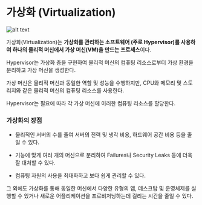 # 가상화 (Virtualization)

![alt text](https://www.redhat.com/rhdc/managed-files/styles/wysiwyg_full_width/private/how-virtualization-works-400x217.png?itok=Y9yCfA9h)

가상화(Virtualization)는 **가상화를 관리하는 소프트웨어 (주로 Hypervisor)를 사용하여 하나의 물리적 머신에서 가상 머신(VM)을 만드는 프로세스**이다.

Hypervisor는 가상화 층을 구현하여 물리적 머신의 컴퓨팅 리소스로부터 가상 환경을 분리하고 가상 머신을 생성한다.

가상 머신은 물리적 머신과 동일한 역할 및 성능을 수행하지만, CPU와 메모리 및 스토리지와 같은 물리적 머신의 컴퓨팅 리소스를 사용한다.

Hypervisor는 필요에 따라 각 가상 머신에 이러한 컴퓨팅 리소스를 할당한다.

### 가상화의 장점

- 물리적인 서버의 수를 줄여 서버의 전력 및 냉각 비용, 하드웨어 공간 비용 등을 줄일 수 있다.

- 기능에 맞게 여러 개의 머신으로 분리하여 Failures나 Security Leaks 등에 더욱 잘 대처할 수 있다.

- 컴퓨팅 자원의 사용을 최대화하고 보다 쉽게 관리할 수 있다.

그 외에도 가상화를 통해 동일한 머신에서 다양한 유형의 앱, 데스크탑 및 운영체제를 실행할 수 있거나 새로운 어플리케이션을 프로비저닝하는데 걸리는 시간을 줄일 수 있다.